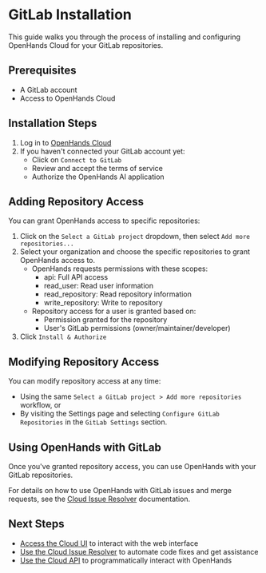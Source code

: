 # GitLab Installation

This guide walks you through the process of installing and configuring OpenHands Cloud for your GitLab repositories.

## Prerequisites

- A GitLab account
- Access to OpenHands Cloud

## Installation Steps

1. Log in to [OpenHands Cloud](https://app.all-hands.dev)
2. If you haven't connected your GitLab account yet:
   - Click on `Connect to GitLab`
   - Review and accept the terms of service
   - Authorize the OpenHands AI application

## Adding Repository Access

You can grant OpenHands access to specific repositories:

1. Click on the `Select a GitLab project` dropdown, then select `Add more repositories...`
2. Select your organization and choose the specific repositories to grant OpenHands access to.
   - OpenHands requests permissions with these scopes:
     - api: Full API access
     - read_user: Read user information
     - read_repository: Read repository information
     - write_repository: Write to repository
   - Repository access for a user is granted based on:
     - Permission granted for the repository
     - User's GitLab permissions (owner/maintainer/developer)
3. Click `Install & Authorize`

## Modifying Repository Access

You can modify repository access at any time:
* Using the same `Select a GitLab project > Add more repositories` workflow, or
* By visiting the Settings page and selecting `Configure GitLab Repositories` in the `GitLab Settings` section.

## Using OpenHands with GitLab

Once you've granted repository access, you can use OpenHands with your GitLab repositories.

For details on how to use OpenHands with GitLab issues and merge requests, see the [Cloud Issue Resolver](./cloud-issue-resolver.md) documentation.

## Next Steps

- [Access the Cloud UI](./cloud-ui.md) to interact with the web interface
- [Use the Cloud Issue Resolver](./cloud-issue-resolver.md) to automate code fixes and get assistance
- [Use the Cloud API](./cloud-api.md) to programmatically interact with OpenHands
